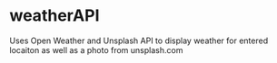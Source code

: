 # weatherAPI
Uses Open Weather and Unsplash API to display weather for entered locaiton as well as a photo from unsplash.com 